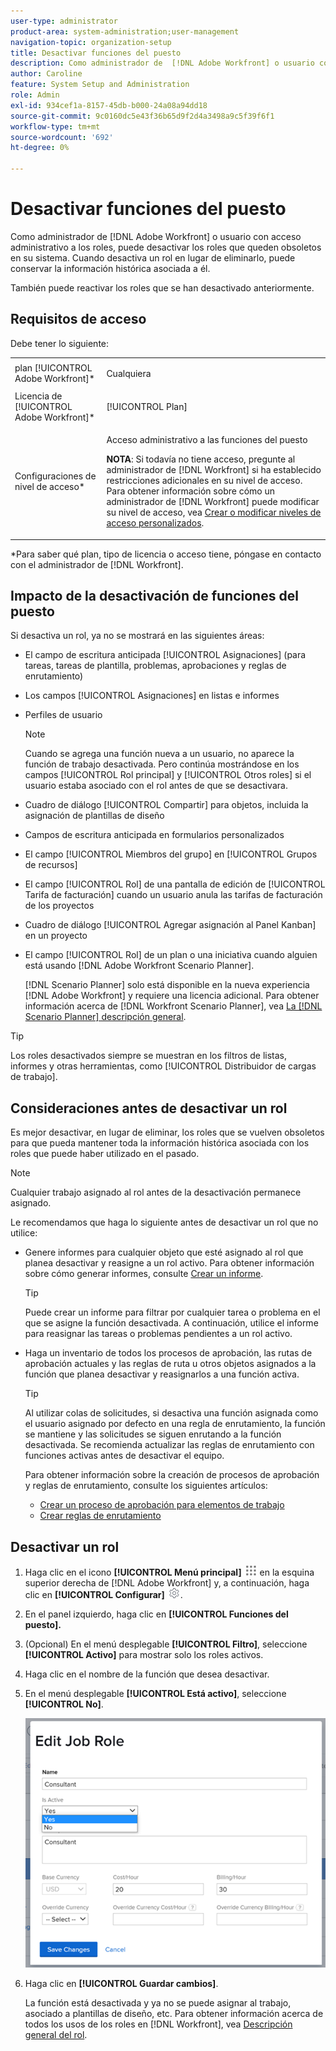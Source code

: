 ```yaml
---
user-type: administrator
product-area: system-administration;user-management
navigation-topic: organization-setup
title: Desactivar funciones del puesto
description: Como administrador de  [!DNL Adobe Workfront] o usuario con acceso administrativo a los roles, puede desactivar los roles que queden obsoletos en su sistema. Cuando desactiva un rol en lugar de eliminarlo, puede conservar la información histórica asociada a él.
author: Caroline
feature: System Setup and Administration
role: Admin
exl-id: 934cef1a-8157-45db-b000-24a08a94dd18
source-git-commit: 9c0160dc5e43f36b65d9f2d4a3498a9c5f39f6f1
workflow-type: tm+mt
source-wordcount: '692'
ht-degree: 0%

---
```


# Desactivar funciones del puesto

Como administrador de [!DNL Adobe Workfront] o usuario con acceso administrativo a los roles, puede desactivar los roles que queden obsoletos en su sistema. Cuando desactiva un rol en lugar de eliminarlo, puede conservar la información histórica asociada a él.

También puede reactivar los roles que se han desactivado anteriormente.

## Requisitos de acceso

Debe tener lo siguiente:

<table style="table-layout:auto"> 
 <col> 
 <col> 
 <tbody> 
  <tr> 
   <td role="rowheader">plan [!UICONTROL Adobe Workfront]*</td> 
   <td> <p>Cualquiera </p> </td> 
  </tr> 
  <tr> 
   <td role="rowheader">Licencia de [!UICONTROL Adobe Workfront]*</td> 
   <td>[!UICONTROL Plan]</td> 
  </tr> 
  <tr> 
   <td role="rowheader">Configuraciones de nivel de acceso*</td> 
   <td> <p>Acceso administrativo a las funciones del puesto</p> <p><b>NOTA</b>: Si todavía no tiene acceso, pregunte al administrador de [!DNL Workfront] si ha establecido restricciones adicionales en su nivel de acceso. Para obtener información sobre cómo un administrador de [!DNL Workfront] puede modificar su nivel de acceso, vea <a href="../../../administration-and-setup/add-users/configure-and-grant-access/create-modify-access-levels.md" class="MCXref xref">Crear o modificar niveles de acceso personalizados</a>.</p> </td> 
  </tr> 
 </tbody> 
</table>

&#42;Para saber qué plan, tipo de licencia o acceso tiene, póngase en contacto con el administrador de [!DNL Workfront].

## Impacto de la desactivación de funciones del puesto

Si desactiva un rol, ya no se mostrará en las siguientes áreas:

* El campo de escritura anticipada [!UICONTROL Asignaciones] (para tareas, tareas de plantilla, problemas, aprobaciones y reglas de enrutamiento)
* Los campos [!UICONTROL Asignaciones] en listas e informes
* Perfiles de usuario

  >[!NOTE]
  >
  >Cuando se agrega una función nueva a un usuario, no aparece la función de trabajo desactivada. Pero continúa mostrándose en los campos [!UICONTROL Rol principal] y [!UICONTROL Otros roles] si el usuario estaba asociado con el rol antes de que se desactivara.

* Cuadro de diálogo [!UICONTROL Compartir] para objetos, incluida la asignación de plantillas de diseño
* Campos de escritura anticipada en formularios personalizados
* El campo [!UICONTROL Miembros del grupo] en [!UICONTROL Grupos de recursos]
* El campo [!UICONTROL Rol] de una pantalla de edición de [!UICONTROL Tarifa de facturación] cuando un usuario anula las tarifas de facturación de los proyectos
* Cuadro de diálogo [!UICONTROL Agregar asignación al Panel Kanban] en un proyecto
* El campo [!UICONTROL Rol] de un plan o una iniciativa cuando alguien está usando [!DNL Adobe Workfront Scenario Planner].

  [!DNL Scenario Planner] solo está disponible en la nueva experiencia [!DNL Adobe Workfront] y requiere una licencia adicional. Para obtener información acerca de [!DNL Workfront Scenario Planner], vea [La [!DNL Scenario Planner] descripción general](../../../scenario-planner/scenario-planner-overview.md).

>[!TIP]
>
>Los roles desactivados siempre se muestran en los filtros de listas, informes y otras herramientas, como [!UICONTROL Distribuidor de cargas de trabajo].

## Consideraciones antes de desactivar un rol

Es mejor desactivar, en lugar de eliminar, los roles que se vuelven obsoletos para que pueda mantener toda la información histórica asociada con los roles que puede haber utilizado en el pasado.

>[!NOTE]
>
>Cualquier trabajo asignado al rol antes de la desactivación permanece asignado.

Le recomendamos que haga lo siguiente antes de desactivar un rol que no utilice:

* Genere informes para cualquier objeto que esté asignado al rol que planea desactivar y reasigne a un rol activo. Para obtener información sobre cómo generar informes, consulte [Crear un informe](../../../reports-and-dashboards/reports/creating-and-managing-reports/create-report.md).

  >[!TIP]
  >
  >Puede crear un informe para filtrar por cualquier tarea o problema en el que se asigne la función desactivada. A continuación, utilice el informe para reasignar las tareas o problemas pendientes a un rol activo.

* Haga un inventario de todos los procesos de aprobación, las rutas de aprobación actuales y las reglas de ruta u otros objetos asignados a la función que planea desactivar y reasignarlos a una función activa.

  >[!TIP]
  >
  >Al utilizar colas de solicitudes, si desactiva una función asignada como el usuario asignado por defecto en una regla de enrutamiento, la función se mantiene y las solicitudes se siguen enrutando a la función desactivada. Se recomienda actualizar las reglas de enrutamiento con funciones activas antes de desactivar el equipo.

  Para obtener información sobre la creación de procesos de aprobación y reglas de enrutamiento, consulte los siguientes artículos:

   * [Crear un proceso de aprobación para elementos de trabajo](../../../administration-and-setup/customize-workfront/configure-approval-milestone-processes/create-approval-processes.md)
   * [Crear reglas de enrutamiento](../../../manage-work/requests/create-and-manage-request-queues/create-routing-rules.md)

## Desactivar un rol

1. Haga clic en el icono **[!UICONTROL Menú principal]** ![](assets/main-menu-icon.png) en la esquina superior derecha de [!DNL Adobe Workfront] y, a continuación, haga clic en **[!UICONTROL Configurar]** ![](assets/gear-icon-settings.png).

1. En el panel izquierdo, haga clic en&#x200B; **[!UICONTROL Funciones del puesto].**
1. (Opcional) En el menú desplegable **[!UICONTROL Filtro]**, seleccione **[!UICONTROL Activo]** para mostrar solo los roles activos.
1. Haga clic en el nombre de la función que desea desactivar.
1. En el menú desplegable **[!UICONTROL Está activo]**, seleccione **[!UICONTROL No]**.

   ![](assets/deactivate-job-role-edit-role-box-nwe.png)

1. Haga clic en **[!UICONTROL Guardar cambios]**.

   La función está desactivada y ya no se puede asignar al trabajo, asociado a plantillas de diseño, etc. Para obtener información acerca de todos los usos de los roles en [!DNL Workfront], vea [Descripción general del rol](../../../administration-and-setup/set-up-workfront/organizational-setup/job-role-overview.md).
